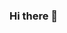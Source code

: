 ### Hi there 👋

<!--
**callmeakshat/callmeakshat** is a ✨ _special_ ✨ repository because its `README.md` (this file) appears on your GitHub profile.

Here are some ideas to get you started:

- 🔭 I’m currently working on a idea of web based software
- 🌱 I’m currently learning HTML, CSS And JS
- 👯 I’m looking to collaborate on web development
- 🤔 I’m looking for help with JS
- 💬 Ask me about HTML, CSS, C#,C++
- 📫 How to reach me: Instagram @callmeakshat
- 😄 Pronouns: Her❤
- ⚡ Fun fact: I am lefty but i love right things 😁
-->
